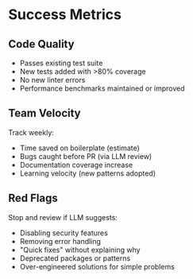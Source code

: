 # Success Metrics

## Code Quality
- Passes existing test suite
- New tests added with >80% coverage
- No new linter errors
- Performance benchmarks maintained or improved

## Team Velocity
Track weekly:
- Time saved on boilerplate (estimate)
- Bugs caught before PR (via LLM review)
- Documentation coverage increase
- Learning velocity (new patterns adopted)

## Red Flags
Stop and review if LLM suggests:
- Disabling security features
- Removing error handling
- "Quick fixes" without explaining why
- Deprecated packages or patterns
- Over-engineered solutions for simple problems